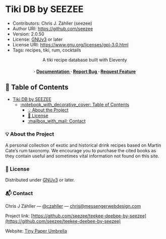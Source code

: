 # Tiki DB by SEEZEE

* Contributors: Chris J. Zähller (seezee)
* Author URI: <https://github.com/seezee>
* Version: 2.0.50
* License: [GNUv3](https://www.gnu.org/licenses/gpl-3.0.en.html) or later
* License URI: <https://www.gnu.org/licenses/gpl-3.0.html>
* Tags: recipes, tiki, rum, cocktails

<div align='center'>

A tiki recipe database built with Eleventy

<h4> <span> · </span> <a href="https://github.com/seezee/teekee-deebee-by-seezee/blob/master/README.md"> Documentation </a> <span> · </span> <a href="https://github.com/seezee/teekee-deebee-by-seezee/issues"> Report Bug </a> <span> · </span> <a href="https://github.com/seezee/teekee-deebee-by-seezee/issues"> Request Feature </a> </h4>

</div>

## :notebook_with_decorative_cover: Table of Contents

- [Tiki DB by SEEZEE](#tiki-db-by-seezee)
  - [:notebook\_with\_decorative\_cover: Table of Contents](#notebook_with_decorative_cover-table-of-contents)
    - [:bulb: About the Project](#bulb-about-the-project)
    - [:pencil: License](#pencil-license)
    - [:mailbox\_with\_mail: Contact](#mailbox_with_mail-contact)

### :bulb: About the Project

A personal collection of exotic and historical drink recipes based on Martin Cate’s rum taxonomy. We encourage you to purchase the cited books as they contain useful and sometimes vital information not found on this site.

### :pencil: License

Distributed under [GNUv3](https://www.gnu.org/licenses/gpl-3.0.en.html) or later.

### :mailbox_with_mail: Contact

Chris J Zähller — [@czahller](https://x.com/czahller/) — <chris@messengerwebdesign.com>

Project link: [https://github.com/seezee/teekee-deebee-by-seezee](https://github.com/seezee/teekee-deebee-by-seezee)

Website: [Tiny Paper Umbrella](https://tinypaperumbrella.com)
